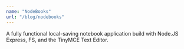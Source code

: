 ```yaml
---
name: "NodeBooks"
url: "/blog/nodebooks"
---
```


A fully functional local-saving notebook application build with Node.JS Express, FS, and the TinyMCE Text Editor.